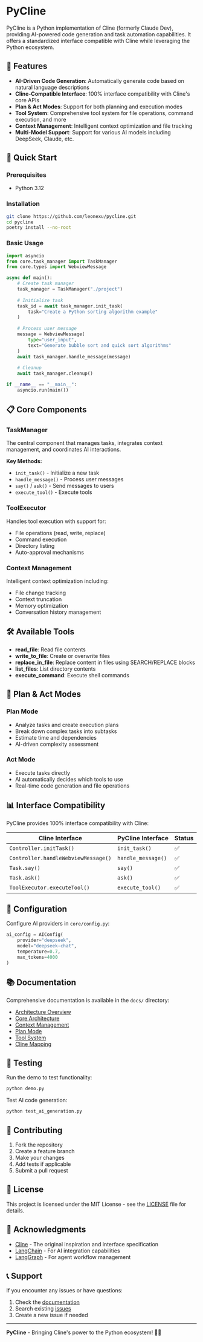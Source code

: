 # PyCline

PyCline is a Python implementation of Cline (formerly Claude Dev), providing AI-powered code generation and task automation capabilities. It offers a standardized interface compatible with Cline while leveraging the Python ecosystem.

## 🌟 Features

- **AI-Driven Code Generation**: Automatically generate code based on natural language descriptions
- **Cline-Compatible Interface**: 100% interface compatibility with Cline's core APIs
- **Plan & Act Modes**: Support for both planning and execution modes
- **Tool System**: Comprehensive tool system for file operations, command execution, and more
- **Context Management**: Intelligent context optimization and file tracking
- **Multi-Model Support**: Support for various AI models including DeepSeek, Claude, etc.

## 🚀 Quick Start

### Prerequisites

- Python 3.12

### Installation

```bash
git clone https://github.com/leonexu/pycline.git
cd pycline
poetry install --no-root
```

### Basic Usage

```python
import asyncio
from core.task_manager import TaskManager
from core.types import WebviewMessage

async def main():
    # Create task manager
    task_manager = TaskManager("./project")
    
    # Initialize task
    task_id = await task_manager.init_task(
        task="Create a Python sorting algorithm example"
    )
    
    # Process user message
    message = WebviewMessage(
        type="user_input",
        text="Generate bubble sort and quick sort algorithms"
    )
    await task_manager.handle_message(message)
    
    # Cleanup
    await task_manager.cleanup()

if __name__ == "__main__":
    asyncio.run(main())
```

## 📋 Core Components

### TaskManager
The central component that manages tasks, integrates context management, and coordinates AI interactions.

**Key Methods:**
- `init_task()` - Initialize a new task
- `handle_message()` - Process user messages
- `say()` / `ask()` - Send messages to users
- `execute_tool()` - Execute tools

### ToolExecutor
Handles tool execution with support for:
- File operations (read, write, replace)
- Command execution
- Directory listing
- Auto-approval mechanisms

### Context Management
Intelligent context optimization including:
- File change tracking
- Context truncation
- Memory optimization
- Conversation history management

## 🛠️ Available Tools

- **read_file**: Read file contents
- **write_to_file**: Create or overwrite files
- **replace_in_file**: Replace content in files using SEARCH/REPLACE blocks
- **list_files**: List directory contents
- **execute_command**: Execute shell commands

## 🎯 Plan & Act Modes

### Plan Mode
- Analyze tasks and create execution plans
- Break down complex tasks into subtasks
- Estimate time and dependencies
- AI-driven complexity assessment

### Act Mode
- Execute tasks directly
- AI automatically decides which tools to use
- Real-time code generation and file operations

## 📊 Interface Compatibility

PyCline provides 100% interface compatibility with Cline:

| Cline Interface | PyCline Interface | Status |
|----------------|-------------------|---------|
| `Controller.initTask()` | `init_task()` | ✅ |
| `Controller.handleWebviewMessage()` | `handle_message()` | ✅ |
| `Task.say()` | `say()` | ✅ |
| `Task.ask()` | `ask()` | ✅ |
| `ToolExecutor.executeTool()` | `execute_tool()` | ✅ |

## 🔧 Configuration

Configure AI providers in `core/config.py`:

```python
ai_config = AIConfig(
    provider="deepseek",
    model="deepseek-chat",
    temperature=0.7,
    max_tokens=4000
)
```

## 📚 Documentation

Comprehensive documentation is available in the `docs/` directory:

- [Architecture Overview](docs/04_pycline/01-overview.md)
- [Core Architecture](docs/04_pycline/02-core-architecture.md)
- [Context Management](docs/04_pycline/03-context-management.md)
- [Plan Mode](docs/04_pycline/04-plan-mode.md)
- [Tool System](docs/04_pycline/05-tool-system.md)
- [Cline Mapping](docs/04_pycline/06-cline-mapping.md)

## 🧪 Testing

Run the demo to test functionality:

```bash
python demo.py
```

Test AI code generation:

```bash
python test_ai_generation.py
```

## 🤝 Contributing

1. Fork the repository
2. Create a feature branch
3. Make your changes
4. Add tests if applicable
5. Submit a pull request

## 📄 License

This project is licensed under the MIT License - see the [LICENSE](LICENSE) file for details.

## 🙏 Acknowledgments

- [Cline](https://github.com/cline/cline) - The original inspiration and interface specification
- [LangChain](https://github.com/langchain-ai/langchain) - For AI integration capabilities
- [LangGraph](https://github.com/langchain-ai/langgraph) - For agent workflow management

## 📞 Support

If you encounter any issues or have questions:

1. Check the [documentation](docs/)
2. Search existing [issues](https://github.com/your-repo/pycline/issues)
3. Create a new issue if needed

---

**PyCline** - Bringing Cline's power to the Python ecosystem! 🐍✨
